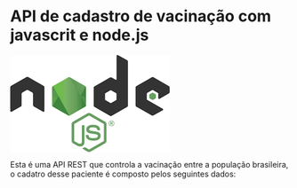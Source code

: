 # API de cadastro de vacinação com javascrit e node.js<br>
<img src="https://github.com/Letiiciia/API-vacinacao-node.js/blob/master/img/logo.png" align="middle"/>


Esta é uma API REST que controla a vacinação entre a população brasileira, o cadatro desse paciente é composto pelos seguintes dados:<br>
